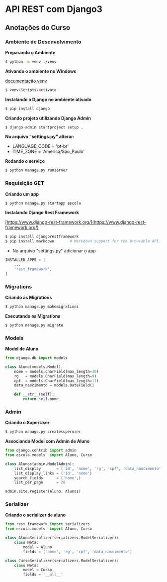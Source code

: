 # API REST com Django3

## Anotações do Curso

### Ambiente de Desenvolvimento

**Preparando o Ambiente**

```bash
$ python -m venv ./venv
```

**Ativando o ambiente no Windows**

[documentação venv](https://docs.python.org/pt-br/3/library/venv.html)

```bash
$ venv\Scripts\activate
```

**Instalando o Django no ambiente ativado**
```bash
$ pip install django
```

**Criando projeto utilizando Django Admin**
```bash
$ django-admin startproject setup .
```
**No arquivo "settings.py" alterar:**
* LANGUAGE_CODE = 'pt-br'
* TIME_ZONE = 'America/Sao_Paulo'

**Rodando o serviço**
```bash
$ python manage.py runserver
```

### Requisição GET

**Criando um app**
```bash
$ python manage.py startapp escola
```

**Instalando Django Rest Framework**

[https://www.django-rest-framework.org/](https://www.django-rest-framework.org/)

```bash
$ pip install djangorestframework
$ pip install markdown       # Markdown support for the browsable API.
```

* No arquivo "settings.py" adicionar o app

```python
INSTALLED_APPS = [
    ...
    'rest_framework',
]
```

### Migrations

**Criando as Migrations**
```bash
$ python manage.py makemigrations
```

**Executando as Migrations**
```bash
$ python manage.py migrate
```

### Models

**Model de Aluno**
```python
from django.db import models

class Aluno(models.Model):
    nome = models.CharField(max_length=30)
    rg   = models.CharField(max_length=9)
    cpf  = models.CharField(max_length=11)
    data_nascimento = models.DateField()

    def __str__(self):
        return self.nome
```


### Admin

**Criando o SuperUser**

```bash
$ python manage.py createsuperuser
```

**Associando Model com Admin de Aluno**
```python
from django.contrib import admin
from escola.models  import Aluno, Curso

class Alunos(admin.ModelAdmin):
    list_display       = ('id', 'nome', 'rg', 'cpf', 'data_nascimento')
    list_display_links = ('id', 'nome')
    search_fields      = ('nome',)
    list_per_page      = 20

admin.site.register(Aluno, Alunos)
```


### Serializer

**Criando o serializer de aluno**
```python
from rest_framework import serializers
from escola.models  import Aluno, Curso

class AlunoSerializer(serializers.ModelSerializer):
    class Meta:
        model = Aluno
        fields = ['nome', 'rg', 'cpf', 'data_nascimento']

class CursoSerializer(serializers.ModelSerializer):
    class Meta:
        model = Curso
        fields = '__all__'
```